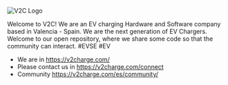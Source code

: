 
![V2C Logo](https://v2charge.com/wp-content/uploads/2023/04/readme-V2C.png)

Welcome to V2C! We are an EV charging Hardware and Software company based in Valencia - Spain. We are the next generation of EV Chargers. Welcome to our open repository, where we share some code so that the community can interact. #EVSE #EV 

- We are in https://v2charge.com/
- Please contact us in https://v2charge.com/connect
- Community   https://v2charge.com/es/community/

